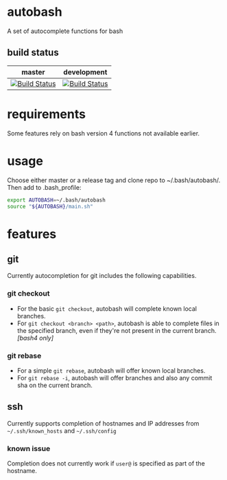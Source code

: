 # autobash
A set of autocomplete functions for bash

## build status

| master | development |
| ------ | ----------- |
|[![Build Status](http://aron.thepisymbol.info:8080/buildStatus/icon?job=autobash)](http://aron.thepisymbol.info:8080/job/autobash/)|[![Build Status](http://aron.thepisymbol.info:8080/buildStatus/icon?job=autobash-dev)](http://aron.thepisymbol.info:8080/job/autobash-dev/)|

# requirements
Some features rely on bash version 4 functions not available earlier.

# usage
Choose either master or a release tag and clone repo to ~/.bash/autobash/.
Then add to .bash_profile:

```bash
export AUTOBASH=~/.bash/autobash
source "${AUTOBASH}/main.sh"
```

# features
## git
Currently autocompletion for git includes the following capabilities.
### git checkout
* For the basic `git checkout`, autobash will complete known local branches.
* For `git checkout <branch> <path>`, autobash is able to complete files in the specified branch, even if they're not present in the current branch. *[bash4 only]*

### git rebase
* For a simple `git rebase`, autobash will offer known local branches.
* For `git rebase -i`, autobash will offer branches and also any commit sha on the current branch.

## ssh
Currently supports completion of hostnames and IP addresses from `~/.ssh/known_hosts` and `~/.ssh/config`
### known issue
Completion does not currently work if `user@` is specified as part of the hostname.
